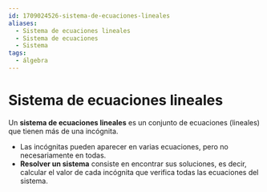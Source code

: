 ```yaml
---
id: 1709024526-sistema-de-ecuaciones-lineales
aliases:
  - Sistema de ecuaciones lineales
  - Sistema de ecuaciones
  - Sistema
tags:
  - álgebra
---
```


# Sistema de ecuaciones lineales

Un **sistema de ecuaciones lineales** es un conjunto de ecuaciones (lineales) que tienen más de una incógnita.

- Las incógnitas pueden aparecer en varias ecuaciones, pero no necesariamente en todas.
- **Resolver un sistema** consiste en encontrar sus soluciones, es decir, calcular el valor de cada incógnita que verifica todas las ecuaciones del sistema.
